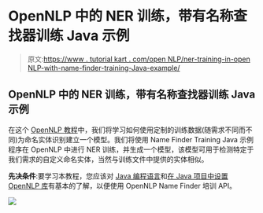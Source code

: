 # OpenNLP 中的 NER 训练，带有名称查找器训练 Java 示例

> 原文:[https://www . tutorial kart . com/open NLP/ner-training-in-open NLP-with-name-finder-training-Java-example/](https://www.tutorialkart.com/opennlp/ner-training-in-opennlp-with-name-finder-training-java-example/)

## OpenNLP 中的 NER 训练，带有名称查找器训练 Java 示例

在这个 [OpenNLP 教程](https://www.tutorialkart.com/opennlp/apache-opennlp-tutorial/)中，我们将学习如何使用定制的训练数据(随需求不同而不同)为命名实体识别建立一个模型。我们将使用 Name Finder Training Java 示例程序在 OpenNLP 中进行 NER 训练，并生成一个模型，该模型可用于检测特定于我们需求的自定义命名实体，当然与训练文件中提供的实体相似。

**先决条件**:要学习本教程，您应该对 [Java 编程语言](https://www.tutorialkart.com/java/java-introduction/)和[在 Java 项目中设置 OpenNLP 库](https://www.tutorialkart.com/opennlp/how-to-setup-opennlp-java-project/)有基本的了解，以便使用 OpenNLP Name Finder 培训 API。

[![](../Images/925da31b32d6bc3827932f6c8afb11bb.png)](https://www.tutorialkart.com/)
